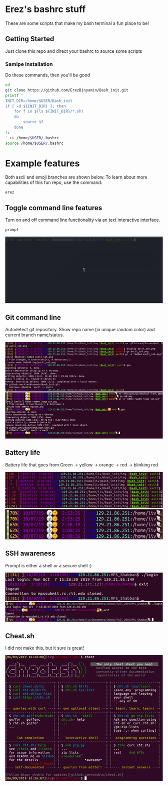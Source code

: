 # Erez's bashrc stuff

These are some scripts that make my bash terminal a fun place to be!

## Getting Started

Just clone this repo and direct your bashrc to source some scripts

### Samlpe Installation

Do these commands, then you'll be good

```bash
cd
git clone https://github.com/ErezBinyamin/Bash_init.git
printf '
INIT_DIR=/home/$USER/Bash_init
if [ -d ${INIT_DIR} ]; then
    for f in $(ls ${INIT_DIR}/*.sh)
    do
        source $f
    done
fi
' >> /home/$USER/.bashrc
source /home/$USER/.bashrc

```

# Example features
Both ascii and emoji branches are shown below. To learn about more capabilities of this fun repo, use the command:
```
erez
```

## Toggle command line features
Turn on and off command line functionality via an text interactive interface.  
```bash
prompt
```

![](img/prompt.gif)

## Git command line
Autodetect git repository. Show repo name (in unique random color) and current branch name/status.

![Git Command line](img/ascii/gitcmdline.png)
![Git Command line](img/emoji/gitcmdline.png)

## Battery life
Battery life that goes from Green -> yellow -> orange -> red -> blinking red

![Git Command line](img/ascii/battery.png)
![Git Command line](img/emoji/battery.png)

## SSH awareness
Prompt is either a shell or a secure shell :)

![Git Command line](img/ascii/ssh.png)
![Git Command line](img/emoji/ssh.png)

## Cheat.sh
I did not make this, but it sure is great!

![Cheat.sh](img/cheatsh.png)
